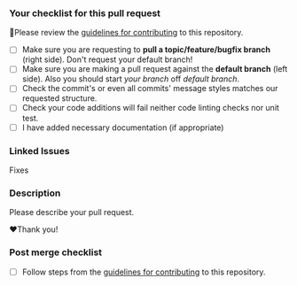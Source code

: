 ### Your checklist for this pull request

🚨Please review the [guidelines for contributing](https://github.com/dscnitrourkela/project-huckleberry/blob/main/CONTRIBUTING.md) to this repository.

- [ ] Make sure you are requesting to **pull a topic/feature/bugfix branch** (right side). Don't request your default branch!
- [ ] Make sure you are making a pull request against the **default branch** (left side). Also you should start _your branch_ off _default branch_.
- [ ] Check the commit's or even all commits' message styles matches our requested structure.
- [ ] Check your code additions will fail neither code linting checks nor unit test.
- [ ] I have added necessary documentation (if appropriate)

### Linked Issues

Fixes

### Description

Please describe your pull request.

❤️Thank you!

### Post merge checklist

- [ ] Follow steps from the [guidelines for contributing](https://github.com/dscnitrourkela/project-huckleberry/blob/main/CONTRIBUTING.md) to this repository.
